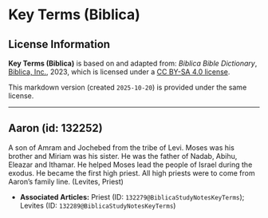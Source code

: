 # Key Terms (Biblica)

## License Information

**Key Terms (Biblica)** is based on and adapted from: _Biblica Bible Dictionary_, [Biblica, Inc.](https://www.biblica.com/), 2023, which is licensed under a [CC BY-SA 4.0 license](https://creativecommons.org/licenses/by-sa/4.0/legalcode.en).

This markdown version (created `2025-10-20`) is provided under the same license.



--------------------------------

## Aaron (id: 132252)

A son of Amram and Jochebed from the tribe of Levi. Moses was his brother and Miriam was his sister. He was the father of Nadab, Abihu, Eleazar and Ithamar. He helped Moses lead the people of Israel during the exodus. He became the first high priest. All high priests were to come from Aaron’s family line. (Levites, Priest)

* **Associated Articles:** Priest (ID: `132279@BiblicaStudyNotesKeyTerms`); Levites (ID: `132289@BiblicaStudyNotesKeyTerms`)

